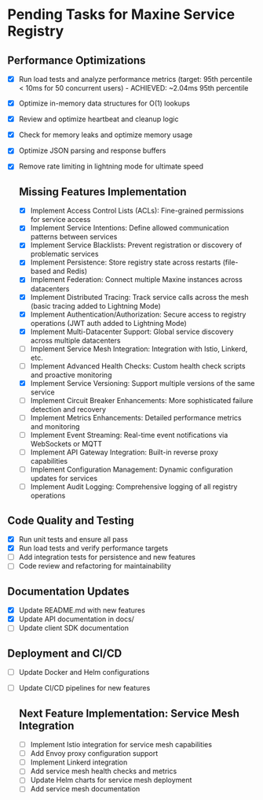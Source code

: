 # Pending Tasks for Maxine Service Registry

## Performance Optimizations
- [x] Run load tests and analyze performance metrics (target: 95th percentile < 10ms for 50 concurrent users) - ACHIEVED: ~2.04ms 95th percentile
- [x] Optimize in-memory data structures for O(1) lookups
- [x] Review and optimize heartbeat and cleanup logic
- [x] Check for memory leaks and optimize memory usage
- [x] Optimize JSON parsing and response buffers
- [x] Remove rate limiting in lightning mode for ultimate speed

  ## Missing Features Implementation
    - [x] Implement Access Control Lists (ACLs): Fine-grained permissions for service access
    - [x] Implement Service Intentions: Define allowed communication patterns between services
    - [x] Implement Service Blacklists: Prevent registration or discovery of problematic services
    - [x] Implement Persistence: Store registry state across restarts (file-based and Redis)
    - [x] Implement Federation: Connect multiple Maxine instances across datacenters
    - [x] Implement Distributed Tracing: Track service calls across the mesh (basic tracing added to Lightning Mode)
    - [x] Implement Authentication/Authorization: Secure access to registry operations (JWT auth added to Lightning Mode)
    - [x] Implement Multi-Datacenter Support: Global service discovery across multiple datacenters
    - [ ] Implement Service Mesh Integration: Integration with Istio, Linkerd, etc.
    - [ ] Implement Advanced Health Checks: Custom health check scripts and proactive monitoring
     - [x] Implement Service Versioning: Support multiple versions of the same service
    - [ ] Implement Circuit Breaker Enhancements: More sophisticated failure detection and recovery
    - [ ] Implement Metrics Enhancements: Detailed performance metrics and monitoring
    - [ ] Implement Event Streaming: Real-time event notifications via WebSockets or MQTT
    - [ ] Implement API Gateway Integration: Built-in reverse proxy capabilities
    - [ ] Implement Configuration Management: Dynamic configuration updates for services
    - [ ] Implement Audit Logging: Comprehensive logging of all registry operations

 ## Code Quality and Testing
 - [x] Run unit tests and ensure all pass
 - [x] Run load tests and verify performance targets
 - [ ] Add integration tests for persistence and new features
 - [ ] Code review and refactoring for maintainability

 ## Documentation Updates
 - [x] Update README.md with new features
 - [x] Update API documentation in docs/
 - [ ] Update client SDK documentation

 ## Deployment and CI/CD
 - [ ] Update Docker and Helm configurations
 - [ ] Update CI/CD pipelines for new features

    ## Next Feature Implementation: Service Mesh Integration
    - [ ] Implement Istio integration for service mesh capabilities
    - [ ] Add Envoy proxy configuration support
    - [ ] Implement Linkerd integration
    - [ ] Add service mesh health checks and metrics
    - [ ] Update Helm charts for service mesh deployment
    - [ ] Add service mesh documentation